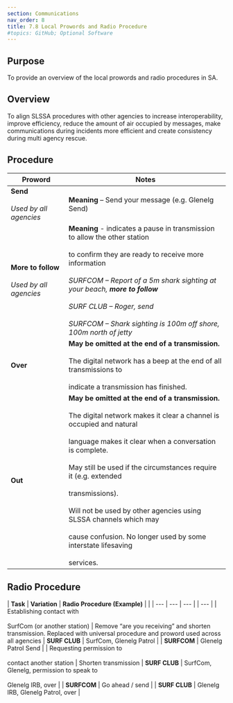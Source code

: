 ```yaml
---
section: Communications
nav_order: 8
title: 7.8 Local Prowords and Radio Procedure
#topics: GitHub; Optional Software
---
```


## Purpose

To provide an overview of the local prowords and radio procedures in SA.

## Overview

To align SLSSA procedures with other agencies to increase interoperability, improve efficiency, reduce the amount of air occupied by messages, make communications during incidents more efficient and create consistency during multi agency rescue.

## Procedure

| **Proword** | **Notes** |
| --- | --- |
| **Send**<br><br>_Used by all agencies_ | **Meaning** – Send your message (e.g. Glenelg Send) |
| **More to follow**<br><br>_Used by all agencies_ | **Meaning** \- indicates a pause in transmission to allow the other station<br><br>to confirm they are ready to receive more information<br><br>_SURFCOM – Report of a 5m shark sighting at your beach,_ **_more to follow_**<br><br>_SURF CLUB – Roger, send_<br><br>_SURFCOM – Shark sighting is 100m off shore, 100m north of jetty_ |
| **Over** | **May be omitted at the end of a transmission.**<br><br>The digital network has a beep at the end of all transmissions to<br><br>indicate a transmission has finished. |
| **Out** | **May be omitted at the end of a transmission.**<br><br>The digital network makes it clear a channel is occupied and natural<br><br>language makes it clear when a conversation is complete.<br><br>May still be used if the circumstances require it (e.g. extended<br><br>transmissions).<br><br>Will not be used by other agencies using SLSSA channels which may<br><br>cause confusion. No longer used by some interstate lifesaving<br><br>services. |

## Radio Procedure

| **Task** | **Variation** | **Radio Procedure (Example)** |     |
| --- | --- | --- |     | --- |
| Establishing contact with<br><br>SurfCom (or another station) | Remove “are you receiving” and shorten transmission. Replaced with universal procedure and proword used across all agencies | **SURF CLUB** | SurfCom, Glenelg Patrol |
| **SURFCOM** | Glenelg Patrol Send |
| Requesting permission to<br><br>contact another station | Shorten transmission | **SURF CLUB** | SurfCom, Glenelg, permission to speak to<br><br>Glenelg IRB, over |
| **SURFCOM** | Go ahead / send |
| **SURF CLUB** | Glenelg IRB, Glenelg Patrol, over |